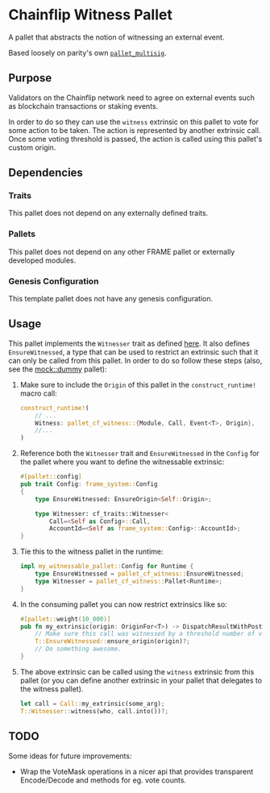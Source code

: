 # Chainflip Witness Pallet

A pallet that abstracts the notion of witnessing an external event.

Based loosely on parity's own [`pallet_multisig`](https://github.com/paritytech/substrate/tree/master/frame/multisig).

## Purpose

Validators on the Chainflip network need to agree on external events such as blockchain transactions or staking events.

In order to do so they can use the `witness` extrinsic on this pallet to vote for some action to be taken. The action is represented by another extrinsic call. Once some voting threshold is passed, the action is called using this pallet's custom origin.

## Dependencies

### Traits

This pallet does not depend on any externally defined traits.

### Pallets

This pallet does not depend on any other FRAME pallet or externally developed modules.

### Genesis Configuration

This template pallet does not have any genesis configuration.

## Usage

This pallet implements the `Witnesser` trait as defined [here](../../traits). It also defines `EnsureWitnessed`, a type that
can be used to restrict an extrinsic such that it can only be called from this pallet. In order to do so follow these
steps (also, see the [mock::dummy](./mock/dummy.rs) pallet):

1. Make sure to include the `Origin` of this pallet in the `construct_runtime!` macro call:

    ```rust
    construct_runtime!(
        // ...
        Witness: pallet_cf_witness::{Module, Call, Event<T>, Origin},
        //...
    )
    ```

2. Reference both the `Witnesser` trait and `EnsureWitnessed` in the `Config` for the pallet where you want to define the witnessable
    extrinsic:

    ```rust
    #[pallet::config]
    pub trait Config: frame_system::Config
    {
        type EnsureWitnessed: EnsureOrigin<Self::Origin>;

        type Witnesser: cf_traits::Witnesser<
            Call=<Self as Config>::Call, 
            AccountId=<Self as frame_system::Config>::AccountId>;
    }
    ```

3. Tie this to the witness pallet in the runtime:

    ```rust
    impl my_witnessable_pallet::Config for Runtime {
        type EnsureWitnessed = pallet_cf_witness::EnsureWitnessed;
        type Witnesser = pallet_cf_witness::Pallet<Runtime>;
    }
    ```

4. In the consuming pallet you can now restrict extrinsics like so:

    ```rust
    #[pallet::weight(10_000)]
    pub fn my_extrinsic(origin: OriginFor<T>) -> DispatchResultWithPostInfo {
        // Make sure this call was witnessed by a threshold number of validators.
        T::EnsureWitnessed::ensure_origin(origin)?;
        // Do something awesome.
    }
    ```

5. The above extrinsic can be called using the `witness` extrinsic from this pallet (or you can define another extrinsic
in your pallet that delegates to the witness pallet).

    ```rust
    let call = Call::my_extrinsic(some_arg);
    T::Witnesser::witness(who, call.into())?;
    ```

## TODO

Some ideas for future improvements:

- Wrap the VoteMask operations in a nicer api that provides transparent Encode/Decode and methods for eg. vote counts.
